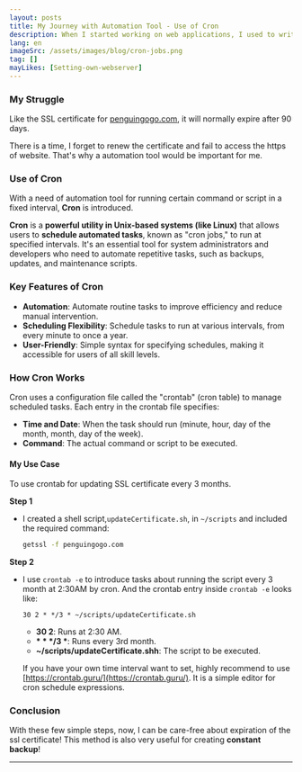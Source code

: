 ```yaml
---
layout: posts
title: My Journey with Automation Tool - Use of Cron
description: When I started working on web applications, I used to write my own CSS, and I found it pretty annoying to handle the responsiveness of the application.
lang: en
imageSrc: /assets/images/blog/cron-jobs.png
tag: []
mayLikes: [Setting-own-webserver]
---
```


### **My Struggle**

Like the SSL certificate for [penguingogo.com](penguingogo.com), it will normally expire after 90 days. 

There is a time, I forget to renew the certificate and fail to access the https of website. That's why a automation tool would be important for me.

### **Use of Cron**

With a need of automation tool for running certain command or script in a fixed interval, **Cron** is introduced.

**Cron** is a **powerful utility in Unix-based systems (like Linux)** that allows users to **schedule automated tasks**, known as "cron jobs," to run at specified intervals. It's an essential tool for system administrators and developers who need to automate repetitive tasks, such as backups, updates, and maintenance scripts.

### **Key Features of Cron**

- **Automation**: Automate routine tasks to improve efficiency and reduce manual intervention.
- **Scheduling Flexibility**: Schedule tasks to run at various intervals, from every minute to once a year.
- **User-Friendly**: Simple syntax for specifying schedules, making it accessible for users of all skill levels.

### **How Cron Works**

Cron uses a configuration file called the "crontab" (cron table) to manage scheduled tasks. Each entry in the crontab file specifies:
- **Time and Date**: When the task should run (minute, hour, day of the month, month, day of the week).
- **Command**: The actual command or script to be executed.

#### **My Use Case**

To use crontab for updating SSL certificate every 3 months.

**Step 1** 

- I created a shell script,```updateCertificate.sh```,  in ```~/scripts``` and included the required command:

    ```updateCertificate.sh
    getssl -f penguingogo.com
    ```

**Step 2** 

- I use ```crontab -e``` to introduce tasks about running the script every 3 month at 2:30AM by cron. And the crontab entry inside ```crontab -e``` looks like:

    ```plaintext
    30 2 * */3 * ~/scripts/updateCertificate.sh
    ```

    - **30 2**: Runs at 2:30 AM.
    - **\* \* \*/3 \***: Runs every 3rd month.
    - **~/scripts/updateCertificate.shh**: The script to be executed.

    If you have your own time interval want to set, highly recommend to use [https://crontab.guru/](https://crontab.guru/).
    It is a simple editor for cron schedule expressions.


### **Conclusion**
With these few simple steps, now, I can be care-free about expiration of the ssl certificate!
This method is also very useful for creating **constant backup**!

---
